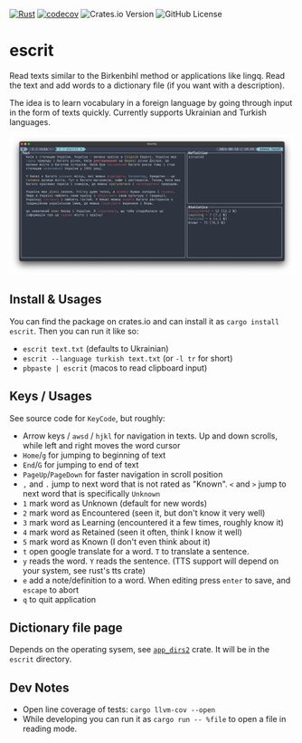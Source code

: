[![Rust](https://github.com/PatrickLerner/escrit/actions/workflows/rust.yml/badge.svg)](https://github.com/PatrickLerner/escrit/actions/workflows/rust.yml) [![codecov](https://codecov.io/github/PatrickLerner/escrit/graph/badge.svg?token=L96BAYS6N1)](https://codecov.io/github/PatrickLerner/escrit) ![Crates.io Version](https://img.shields.io/crates/v/escrit) ![GitHub License](https://img.shields.io/github/license/PatrickLerner/rustrail?style=flat&color=%235E81AC)


# escrit

Read texts similar to the Birkenbihl method or applications like lingq.
Read the text and add words to a dictionary file (if you want with
a description).

The idea is to learn vocabulary in a foreign language by going through
input in the form of texts quickly. Currently supports Ukrainian and Turkish
languages.

![](https://raw.githubusercontent.com/PatrickLerner/escrit/main/assets/screenshot.png)

## Install & Usages

You can find the package on crates.io and can install it as `cargo install escrit`. Then you can run it like so:

- `escrit text.txt` (defaults to Ukrainian)
- `escrit --language turkish text.txt` (or `-l tr` for short)
- `pbpaste | escrit` (macos to read clipboard input)

## Keys / Usages

See source code for `KeyCode`, but roughly:

- Arrow keys / `awsd` / `hjkl` for navigation in texts. Up and down
  scrolls, while left and right moves the word cursor
- `Home`/`g` for jumping to beginning of text
- `End`/`G` for jumping to end of text
- `PageUp`/`PageDown` for faster navigation in scroll position
- `,` and `.` jump to next word that is not rated as "Known". `<` and `>`
  jump to next word that is specifically `Unknown`
- `1` mark word as Unknown (default for new words)
- `2` mark word as Encountered (seen it, but don't know it very well)
- `3` mark word as Learning (encountered it a few times, roughly know it)
- `4` mark word as Retained (seen it often, think I know it well)
- `5` mark word as Known (I don't even think about it)
- `t` open google translate for a word. `T` to translate a sentence.
- `y` reads the word. `Y` reads the sentence. (TTS support will depend on
  your system, see rust's tts crate)
- `e` add a note/definition to a word. When editing press `enter` to save,
  and `escape` to abort
- `q` to quit application

## Dictionary file page

Depends on the operating sysem, see
[`app_dirs2`](https://docs.rs/app_dirs2/latest/app_dirs2/) crate. It will
be in the `escrit` directory.

## Dev Notes

- Open line coverage of tests: `cargo llvm-cov --open`
- While developing you can run it as `cargo run -- %file` to open a file in reading mode.
